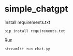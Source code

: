 # simple_chatgpt
Install requirements.txt
```
pip install requirements.txt
```
Run 
```
streamlit run chat.py
```
